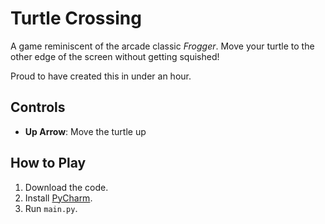 # Turtle Crossing  

A game reminiscent of the arcade classic *Frogger*. Move your turtle to the other edge of the 
screen without getting squished!

Proud to have created this in under an hour.

## Controls  
- **Up Arrow**: Move the turtle up  

## How to Play  
1. Download the code.  
2. Install [PyCharm](https://www.jetbrains.com/pycharm/).  
3. Run `main.py`.  
